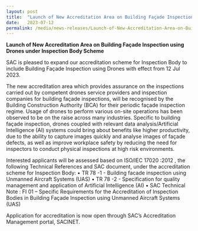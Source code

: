 ```yaml
---
layout: post
title:  "Launch of New Accreditation Area on Building Façade Inspection using Drones under Inspection Body Schemen Scheme"   
date:   2023-07-12
permalink: /media/news-releases/Launch-of-New-Accreditation-Area-on-Building-Façade-using-Drones-under-Inspection-Body-Scheme  
---
```


**Launch of New Accreditation Area on Building Façade Inspection using Drones under Inspection Body Scheme**


SAC is pleased to expand our accreditation scheme for Inspection Body to include Building Façade Inspection using Drones with effect from 12 Jul 2023.

The new accreditation area which provides assurance on the inspections carried out by competent drones service providers and inspection companies for building façade inspections, will be recognised by the Building Construction Authority (BCA) for their periodic façade inspection regime.  Usage of drones to perform various on-site operations has been observed to be on the raise across many industries. Specific to building façade inspection, drones coupled with relevant data analysis/Artificial Intelligence (AI) systems could bring about benefits like higher productivity, due to the ability to capture images quickly and analyse images of façade defects, as well as improve workplace safety by reducing the need for inspectors to conduct physical inspections at high risk environments. 

Interested applicants will be assessed based on ISO/IEC 17020 :2012 , the following Technical References and SAC document, under the accreditation scheme for Inspection Body:
•  TR 78 -1 - Building facade inspection using Unmanned Aircraft Systems (UAS)
•  TR 78 -2 - Specification for quality management and application of Artificial Intelligence (AI)
•  SAC Technical Note : FI 01 – Specific Requirements for the Accreditation of Inspection Bodies in Building Façade Inspection using Unmanned Aircraft Systems (UAS)

Application for accreditation is now open through SAC’s Accreditation Management portal, SACINET.




